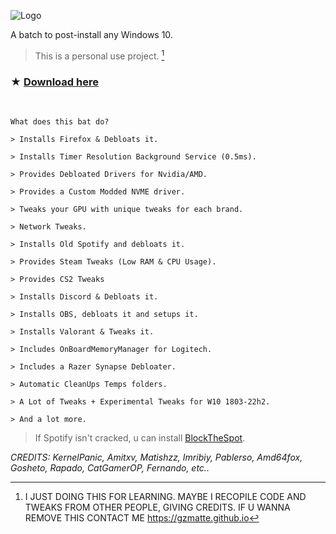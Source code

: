 ![Logo](https://github.com/gzmatte/ATR/assets/117684932/8b80cc5d-2017-4418-8bac-705fa88bb6bc)


A batch to post-install any Windows 10.

> This is a personal use project. [^x]
[^x]: I JUST DOING THIS FOR LEARNING. MAYBE I RECOPILE CODE AND TWEAKS FROM OTHER PEOPLE, GIVING CREDITS. IF U WANNA REMOVE THIS CONTACT ME https://gzmatte.github.io

### ★ [Download here](https://github.com/gzmatte/ATR/releases/download/1/ATR.bat)


</br> 

```
What does this bat do?

> Installs Firefox & Debloats it.

> Installs Timer Resolution Background Service (0.5ms).

> Provides Debloated Drivers for Nvidia/AMD.

> Provides a Custom Modded NVME driver.

> Tweaks your GPU with unique tweaks for each brand.

> Network Tweaks.

> Installs Old Spotify and debloats it.

> Provides Steam Tweaks (Low RAM & CPU Usage).

> Provides CS2 Tweaks

> Installs Discord & Debloats it.

> Installs OBS, debloats it and setups it.

> Installs Valorant & Tweaks it.

> Includes OnBoardMemoryManager for Logitech.

> Includes a Razer Synapse Debloater.

> Automatic CleanUps Temps folders.

> A Lot of Tweaks + Experimental Tweaks for W10 1803-22h2.

> And a lot more.

```
> If Spotify isn't cracked, u can install [BlockTheSpot](https://github.com/mrpond/BlockTheSpot).

_CREDITS: KernelPanic, Amitxv, Matishzz, Imribiy, Pablerso, Amd64fox, Gosheto, Rapado, CatGamerOP, Fernando, etc.._ 
